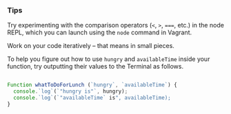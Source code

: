 ### Tips

Try experimenting with the comparison operators (`<`, `>`, `===`, etc.) in the node REPL, which you can launch using the `node` command in Vagrant.

Work on your code iteratively – that means in small pieces. 

To help you figure out how to use `hungry` and `availableTime` inside your function, try outputting their values to the Terminal as follows.



```Javascript

Function whatToDoForLunch (`hungry`, `availableTime`) {
  console.`log`(`"hungry is"`, hungry);
  console.`log`(`"availableTime` is", availableTime);
}